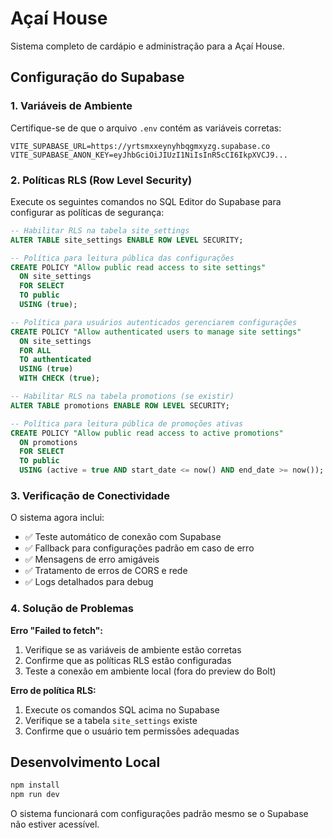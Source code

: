 # Açaí House

Sistema completo de cardápio e administração para a Açaí House.

## Configuração do Supabase

### 1. Variáveis de Ambiente

Certifique-se de que o arquivo `.env` contém as variáveis corretas:

```
VITE_SUPABASE_URL=https://yrtsmxxeynyhbqgmxyzg.supabase.co
VITE_SUPABASE_ANON_KEY=eyJhbGciOiJIUzI1NiIsInR5cCI6IkpXVCJ9...
```

### 2. Políticas RLS (Row Level Security)

Execute os seguintes comandos no SQL Editor do Supabase para configurar as políticas de segurança:

```sql
-- Habilitar RLS na tabela site_settings
ALTER TABLE site_settings ENABLE ROW LEVEL SECURITY;

-- Política para leitura pública das configurações
CREATE POLICY "Allow public read access to site settings"
  ON site_settings
  FOR SELECT
  TO public
  USING (true);

-- Política para usuários autenticados gerenciarem configurações
CREATE POLICY "Allow authenticated users to manage site settings"
  ON site_settings
  FOR ALL
  TO authenticated
  USING (true)
  WITH CHECK (true);

-- Habilitar RLS na tabela promotions (se existir)
ALTER TABLE promotions ENABLE ROW LEVEL SECURITY;

-- Política para leitura pública de promoções ativas
CREATE POLICY "Allow public read access to active promotions"
  ON promotions
  FOR SELECT
  TO public
  USING (active = true AND start_date <= now() AND end_date >= now());
```

### 3. Verificação de Conectividade

O sistema agora inclui:

- ✅ Teste automático de conexão com Supabase
- ✅ Fallback para configurações padrão em caso de erro
- ✅ Mensagens de erro amigáveis
- ✅ Tratamento de erros de CORS e rede
- ✅ Logs detalhados para debug

### 4. Solução de Problemas

**Erro "Failed to fetch":**
1. Verifique se as variáveis de ambiente estão corretas
2. Confirme que as políticas RLS estão configuradas
3. Teste a conexão em ambiente local (fora do preview do Bolt)

**Erro de política RLS:**
1. Execute os comandos SQL acima no Supabase
2. Verifique se a tabela `site_settings` existe
3. Confirme que o usuário tem permissões adequadas

## Desenvolvimento Local

```bash
npm install
npm run dev
```

O sistema funcionará com configurações padrão mesmo se o Supabase não estiver acessível.